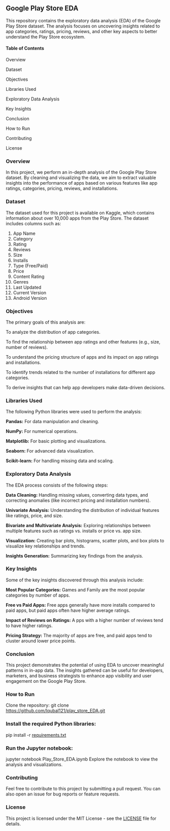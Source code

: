 ## Google Play Store EDA
This repository contains the exploratory data analysis (EDA) of the Google Play Store dataset. The analysis focuses on uncovering insights related to app categories, ratings, pricing, reviews, and other key aspects to better understand the Play Store ecosystem.

#### Table of Contents
Overview

Dataset

Objectives

Libraries Used

Exploratory Data Analysis

Key Insights

Conclusion

How to Run

Contributing

License

### Overview
In this project, we perform an in-depth analysis of the Google Play Store dataset. By cleaning and visualizing the data, we aim to extract valuable insights into the performance of apps based on various features like app ratings, categories, pricing, reviews, and installations.

### Dataset
The dataset used for this project is available on Kaggle, which contains information about over 10,000 apps from the Play Store. The dataset includes columns such as:

1. App Name
2. Category
3. Rating
4. Reviews
5. Size
6. Installs
7. Type (Free/Paid)
8. Price
9. Content Rating
10. Genres
11. Last Updated
12. Current Version
13. Android Version

### Objectives
The primary goals of this analysis are:

To analyze the distribution of app categories.

To find the relationship between app ratings and other features (e.g., size, number of reviews).

To understand the pricing structure of apps and its impact on app ratings and installations.

To identify trends related to the number of installations for different app categories.

To derive insights that can help app developers make data-driven decisions.

### Libraries Used
The following Python libraries were used to perform the analysis:

**Pandas:** For data manipulation and cleaning.

**NumPy:** For numerical operations.

**Matplotlib:** For basic plotting and visualizations.

**Seaborn:** For advanced data visualization.

**Scikit-learn:** For handling missing data and scaling.

### Exploratory Data Analysis
The EDA process consists of the following steps:

**Data Cleaning:** Handling missing values, converting data types, and correcting anomalies (like incorrect pricing and installation numbers).

**Univariate Analysis:** Understanding the distribution of individual features like ratings, price, and size.

**Bivariate and Multivariate Analysis:** Exploring relationships between multiple features such as ratings vs. installs or price vs. app size.

**Visualization:** Creating bar plots, histograms, scatter plots, and box plots to visualize key relationships and trends.

**Insights Generation:** Summarizing key findings from the analysis.

### Key Insights
Some of the key insights discovered through this analysis include:

**Most Popular Categories:** Games and Family are the most popular categories by number of apps.

**Free vs Paid Apps:** Free apps generally have more installs compared to paid apps, but paid apps often have higher average ratings.

**Impact of Reviews on Ratings:** A pps with a higher number of reviews tend to have higher ratings.

**Pricing Strategy:** The majority of apps are free, and paid apps tend to cluster around lower price points.

### Conclusion
This project demonstrates the potential of using EDA to uncover meaningful patterns in in-app data. The insights gathered can be useful for developers, marketers, and business strategists to enhance app visibility and user engagement on the Google Play Store.

### How to Run
Clone the repository:
git clone https://github.com/Iqubal121/play_store_EDA.git

### Install the required Python libraries:

pip install -r [requirements.txt](https://github.com/Iqubal121/play_store_EDA/blob/a2ab57af40038d688fb872debcb0a62b77671ca8/requirement.txt)

### Run the Jupyter notebook:
jupyter notebook Play_Store_EDA.ipynb
Explore the notebook to view the analysis and visualizations.

### Contributing
Feel free to contribute to this project by submitting a pull request. You can also open an issue for bug reports or feature requests.

### License
This project is licensed under the MIT License - see the [LICENSE](https://github.com/Iqubal121/Data-Science-Tutorials/blob/e5884fce7cf0cd096214c4d47ceb34c8a7b6ea16/LICIENCE) file for details.




